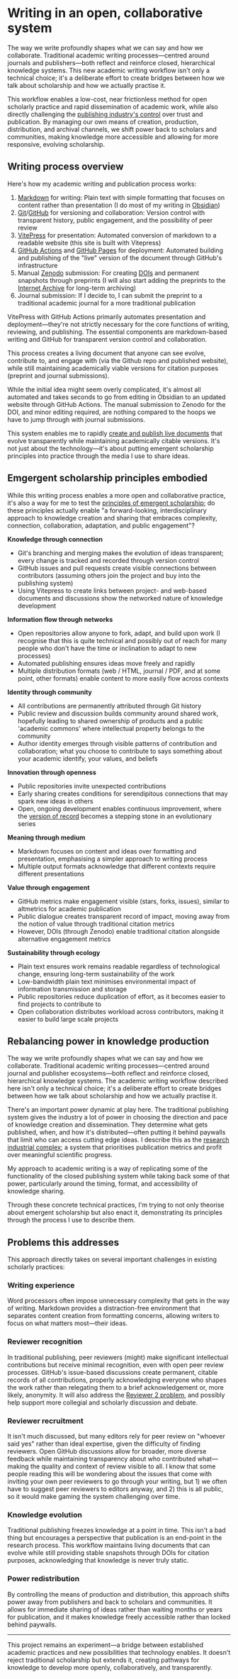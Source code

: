 # Writing in an open, collaborative system

The way we write profoundly shapes what we can say and how we collaborate. Traditional academic writing processes—centred around journals and publishers—both reflect and reinforce closed, hierarchical knowledge systems. This new academic writing workflow isn't only a technical choice; it's a deliberate effort to create bridges between how we talk about scholarship and how we actually practise it.

This workflow enables a low-cost, near frictionless method for open scholarly practice and rapid dissemination of academic work, while also directly challenging the [publishing industry's control](/essays/transparency-transforms-trust.md) over trust and publication. By managing our own means of creation, production, distribution, and archival channels, we shift power back to scholars and communities, making knowledge more accessible and allowing for more responsive, evolving scholarship.

## Writing process overview

Here's how my academic writing and publication process works:

1. [Markdown](https://en.wikipedia.org/wiki/Markdown) for writing: Plain text with simple formatting that focuses on content rather than presentation (I do most of my writing in [Obsidian](https://obsidian.md/))
2. [Git](https://en.wikipedia.org/wiki/Git)/[GitHub](https://github.com/) for versioning and collaboration: Version control with transparent history, public engagement, and the possibility of peer review
3. [VitePress](https://vitepress.dev/) for presentation: Automated conversion of markdown to a readable website (this site is built with Vitepress)
4. [GitHub Actions](https://docs.github.com/en/actions) and [GitHub Pages](https://pages.github.com/) for deployment: Automated building and publishing of the "live" version of the document through GitHub's infrastructure
5. Manual [Zenodo](https://zenodo.org/) submission: For creating [DOIs](https://en.wikipedia.org/wiki/Digital_object_identifier) and permanent snapshots through preprints (I will also start adding the preprints to the [Internet Archive](https://en.wikipedia.org/wiki/Internet_Archive) for long-term archiving)
6. Journal submission: If I decide to, I can submit the preprint to a traditional academic journal for a more traditional publication

VitePress with GitHub Actions primarily automates presentation and deployment—they're not strictly necessary for the core functions of writing, reviewing, and publishing. The essential components are markdown-based writing and GitHub for transparent version control and collaboration.

This process creates a living document that anyone can see evolve, contribute to, and engage with (via the Github repo and published website), while still maintaining academically viable versions for citation purposes (preprint and journal submissions).

While the initial idea might seem overly complicated, it's almost all automated and takes seconds to go from editing in Obsidian to an updated website through GitHub Actions. The manual submission to Zenodo for the DOI, and minor editing required, are nothing compared to the hoops we have to jump through with journal submissions.

This system enables me to rapidly [create and publish live documents](/essays.md) that evolve transparently while maintaining academically citable versions. It's not just about the technology—it's about putting emergent scholarship principles into practice through the media I use to share ideas.

## Emgergent scholarship principles embodied

While this writing process enables a more open and collaborative practice, it's also a way for me to test the [principles of emergent scholarship](/principles.md); do these principles actually enable "a forward-looking, interdisciplinary approach to knowledge creation and sharing that embraces complexity, connection, collaboration, adaptation, and public engagement"?

**Knowledge through connection**

- Git's branching and merging makes the evolution of ideas transparent; every change is tracked and recorded through version control
- GitHub issues and pull requests create visible connections between contributors (assuming others join the project and buy into the publishing system)
- Using Vitepress to create links between project- and web-based documents and discussions show the networked nature of knowledge development

**Information flow through networks**

- Open repositories allow anyone to fork, adapt, and build upon work (I recognise that this is quite technical and possibly out of reach for many people who don't have the time or inclination to adapt to new processes)
- Automated publishing ensures ideas move freely and rapidly
- Multiple distribution formats (web / HTML, journal / PDF, and at some point, other formats) enable content to more easily flow across contexts

**Identity through community**

- All contributions are permanently attributed through Git history
- Public review and discussion builds community around shared work, hopefully leading to shared ownership of products and a public 'academic commons' where intellectual property belongs to the community
- Author identity emerges through visible patterns of contribution and collaboration; what you choose to contribute to says something about your academic identify, your values, and beliefs

**Innovation through openness**

- Public repositories invite unexpected contributions
- Early sharing creates conditions for serendipitous connections that may spark new ideas in others
- Open, ongoing development enables continuous improvement, where the [version of record](https://en.wikipedia.org/wiki/Version_of_record) becomes a stepping stone in an evolutionary series

**Meaning through medium**

- Markdown focuses on content and ideas over formatting and presentation, emphasising a simpler approach to writing process
- Multiple output formats acknowledge that different contexts require different presentations

**Value through engagement**

- GitHub metrics make engagement visible (stars, forks, issues), similar to altmetrics for academic publication
- Public dialogue creates transparent record of impact, moving away from the notion of value through traditional citation metrics
- However, DOIs (through Zenodo) enable traditional citation alongside alternative engagement metrics

**Sustainability through ecology**

- Plain text ensures work remains readable regardless of technological change, ensuring long-term sustainability of the work
- Low-bandwidth plain text minimises environmental impact of information transmission and storage
- Public repositories reduce duplication of effort, as it becomes easier to find projects to contribute to
- Open collaboration distributes workload across contributors, making it easier to build large scale projects

## Rebalancing power in knowledge production

The way we write profoundly shapes what we can say and how we collaborate. Traditional academic writing processes—centred around journal and publisher ecosystems—both reflect and reinforce closed, hierarchical knowledge systems. The academic writing workflow described here isn't only a technical choice; it's a deliberate effort to create bridges between how we talk about scholarship and how we actually practise it.

There's an important power dynamic at play here. The traditional publishing system gives the industry a lot of power in choosing the direction and pace of knowledge creation and dissemination. They determine what gets published, when, and how it's distributed—often putting it behind paywalls that limit who can access cutting edge ideas. I describe this as the [research industrial complex](/essays/publishing-with-purpose.md); a system that prioritises publication metrics and profit over meaningful scientific progress.

My approach to academic writing is a way of replicating some of the functionality of the closed publishing system while taking back some of that power, particularly around the timing, format, and accessibility of knowledge sharing.

Through these concrete technical practices, I'm trying to not only theorise about emergent scholarship but also enact it, demonstrating its principles through the process I use to describe them.

## Problems this addresses

This approach directly takes on several important challenges in existing scholarly practices:

### Writing experience

Word processors often impose unnecessary complexity that gets in the way of writing. Markdown provides a distraction-free environment that separates content creation from formatting concerns, allowing writers to focus on what matters most—their ideas.

### Reviewer recognition

In traditional publishing, peer reviewers (might) make significant intellectual contributions but receive minimal recognition, even with open peer review processes. GitHub's issue-based discussions create permanent, citable records of all contributions, properly acknowledging everyone who shapes the work rather than relegating them to a brief acknowledgement or, more likely, anonymity. It will also address the [Reviewer 2 problem](https://blogs.lse.ac.uk/impactofsocialsciences/2023/01/26/for-epistemic-respect-against-reviewer-2/), and possibly help support more collegial and scholarly discussion and debate.

### Reviewer recruitment

It isn't much discussed, but many editors rely for peer review on "whoever said yes" rather than ideal expertise, given the difficulty of finding reviewers. Open GitHub discussions allow for broader, more diverse feedback while maintaining transparency about who contributed what—making the quality and context of review visible to all. I know that some people reading this will be wondering about the issues that come with inviting your own peer reviewers to go through your writing, but 1) we often have to suggest peer reviewers to editors anyway, and 2) this is all public, so it would make gaming the system challenging over time.

### Knowledge evolution

Traditional publishing freezes knowledge at a point in time. This isn't a bad thing but encourages a perspective that publication is an end-point in the research process. This workflow maintains living documents that can evolve while still providing stable snapshots through DOIs for citation purposes, acknowledging that knowledge is never truly static.

### Power redistribution

By controlling the means of production and distribution, this approach shifts power away from publishers and back to scholars and communities. It allows for immediate sharing of ideas rather than waiting months or years for publication, and it makes knowledge freely accessible rather than locked behind paywalls.

---

This project remains an experiment—a bridge between established academic practices and new possibilities that technology enables. It doesn't reject traditional scholarship but extends it, creating pathways for knowledge to develop more openly, collaboratively, and transparently.
